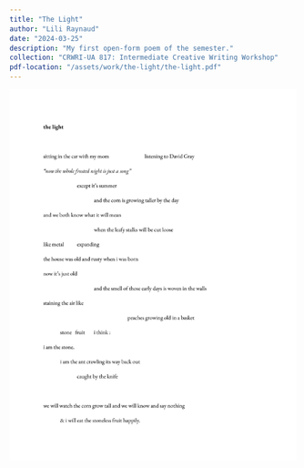 ```yaml
---
title: "The Light"
author: "Lili Raynaud"
date: "2024-03-25"
description: "My first open-form poem of the semester."
collection: "CRWRI-UA 817: Intermediate Creative Writing Workshop"
pdf-location: "/assets/work/the-light/the-light.pdf"
---
```


<img src="/assets/work/the-light/the-light.webp" class="vertical-image">
